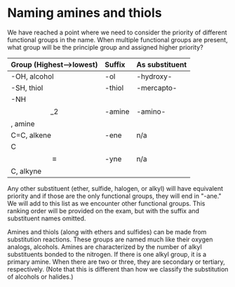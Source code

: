 # Naming amines and thiols

We have reached a point where we need to consider the priority of different functional groups in the name. When multiple functional groups are present, what group will be the principle group and assigned higher priority?

| Group \(Highest--&gt;lowest\) | Suffix | As substituent |
| :--- | :--- | :--- |
| -OH, alcohol | -ol | -hydroxy- |
| -SH, thiol | -thiol | -mercapto- |
| -NH$$\_2$$, amine | -amine | -amino- |
| C=C, alkene | -ene | n/a |
| C$$\equiv$$C, alkyne | -yne | n/a |

Any other substituent \(ether, sulfide, halogen, or alkyl\) will have equivalent priority and if those are the only functional groups, they will end in "-ane."  We will add to this list as we encounter other functional groups.  This ranking order will be provided on the exam, but with the suffix and substituent names omitted.



Amines and thiols \(along with ethers and sulfides\) can be made from substitution reactions.  These groups are named much like their oxygen analogs, alcohols.  Amines are characterized by the number of alkyl substituents bonded to the nitrogen.  If there is one alkyl group, it is a primary amine. When there are two or three, they are secondary or tertiary, respectively.  \(Note that this is different than how we classify the substitution of alcohols or halides.\)



